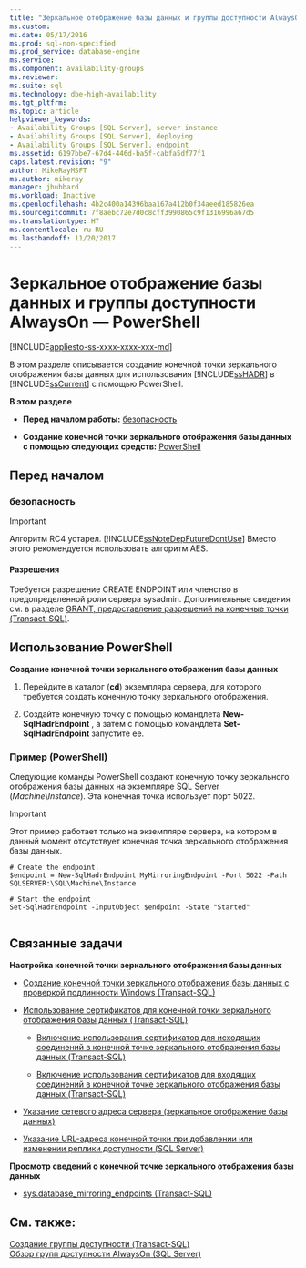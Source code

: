```yaml
---
title: "Зеркальное отображение базы данных и группы доступности AlwaysOn — PowerShell | Документы Майкрософт"
ms.custom: 
ms.date: 05/17/2016
ms.prod: sql-non-specified
ms.prod_service: database-engine
ms.service: 
ms.component: availability-groups
ms.reviewer: 
ms.suite: sql
ms.technology: dbe-high-availability
ms.tgt_pltfrm: 
ms.topic: article
helpviewer_keywords:
- Availability Groups [SQL Server], server instance
- Availability Groups [SQL Server], deploying
- Availability Groups [SQL Server], endpoint
ms.assetid: 6197bbe7-67d4-446d-ba5f-cabfa5df77f1
caps.latest.revision: "9"
author: MikeRayMSFT
ms.author: mikeray
manager: jhubbard
ms.workload: Inactive
ms.openlocfilehash: 4b2c400a14396baa167a412b0f34aeed185826ea
ms.sourcegitcommit: 7f8aebc72e7d0c8cff3990865c9f1316996a67d5
ms.translationtype: HT
ms.contentlocale: ru-RU
ms.lasthandoff: 11/20/2017
---
```

# <a name="database-mirroring---always-on-availability-groups--powershell"></a>Зеркальное отображение базы данных и группы доступности AlwaysOn — PowerShell
[!INCLUDE[appliesto-ss-xxxx-xxxx-xxx-md](../../../includes/appliesto-ss-xxxx-xxxx-xxx-md.md)]

  В этом разделе описывается создание конечной точки зеркального отображения базы данных для использования [!INCLUDE[ssHADR](../../../includes/sshadr-md.md)] в [!INCLUDE[ssCurrent](../../../includes/sscurrent-md.md)] с помощью PowerShell.  
  
 **В этом разделе**  
  
-   **Перед началом работы:**  [безопасность](#Security)  
  
-   **Создание конечной точки зеркального отображения базы данных с помощью следующих средств:**  [PowerShell](#PowerShellProcedure)  
  
## <a name="before-you-begin"></a>Перед началом  
  
###  <a name="Security"></a> безопасность  
  
> [!IMPORTANT]  
>  Алгоритм RC4 устарел. [!INCLUDE[ssNoteDepFutureDontUse](../../../includes/ssnotedepfuturedontuse-md.md)] Вместо этого рекомендуется использовать алгоритм AES.  
  
####  <a name="Permissions"></a> Разрешения  
 Требуется разрешение CREATE ENDPOINT или членство в предопределенной роли сервера sysadmin. Дополнительные сведения см. в разделе [GRANT, предоставление разрешений на конечные точки (Transact-SQL)](../../../t-sql/statements/grant-endpoint-permissions-transact-sql.md).  
  
##  <a name="PowerShellProcedure"></a> Использование PowerShell  
 **Создание конечной точки зеркального отображения базы данных**  
  
1.  Перейдите в каталог (**cd**) экземпляра сервера, для которого требуется создать конечную точку зеркального отображения.  
  
2.  Создайте конечную точку с помощью командлета **New-SqlHadrEndpoint** , а затем с помощью командлета **Set-SqlHadrEndpoint** запустите ее.  
  
###  <a name="PShellExample"></a> Пример (PowerShell)  
 Следующие команды PowerShell создают конечную точку зеркального отображения базы данных на экземпляре SQL Server (*Machine*\\*Instance*). Эта конечная точка использует порт 5022.  
  
> [!IMPORTANT]  
>  Этот пример работает только на экземпляре сервера, на котором в данный момент отсутствует конечная точка зеркального отображения базы данных.  
  
```  
# Create the endpoint.  
$endpoint = New-SqlHadrEndpoint MyMirroringEndpoint -Port 5022 -Path SQLSERVER:\SQL\Machine\Instance  
  
# Start the endpoint  
Set-SqlHadrEndpoint -InputObject $endpoint -State "Started"  
  
```  
  
##  <a name="RelatedTasks"></a> Связанные задачи  
 **Настройка конечной точки зеркального отображения базы данных**  
  
-   [Создание конечной точки зеркального отображения базы данных с проверкой подлинности Windows (Transact-SQL)](../../../database-engine/database-mirroring/create-a-database-mirroring-endpoint-for-windows-authentication-transact-sql.md)  
  
-   [Использование сертификатов для конечной точки зеркального отображения базы данных (Transact-SQL)](../../../database-engine/database-mirroring/use-certificates-for-a-database-mirroring-endpoint-transact-sql.md)  
  
    -   [Включение использования сертификатов для исходящих соединений в конечной точке зеркального отображения базы данных (Transact-SQL)](../../../database-engine/database-mirroring/database-mirroring-use-certificates-for-outbound-connections.md)  
  
    -   [Включение использования сертификатов для входящих соединений в конечной точке зеркального отображения базы данных (Transact-SQL)](../../../database-engine/database-mirroring/database-mirroring-use-certificates-for-inbound-connections.md)  
  
-   [Указание сетевого адреса сервера (зеркальное отображение базы данных)](../../../database-engine/database-mirroring/specify-a-server-network-address-database-mirroring.md)  
  
-   [Указание URL-адреса конечной точки при добавлении или изменении реплики доступности (SQL Server)](../../../database-engine/availability-groups/windows/specify-endpoint-url-adding-or-modifying-availability-replica.md)  
  
 **Просмотр сведений о конечной точке зеркального отображения базы данных**  
  
-   [sys.database_mirroring_endpoints (Transact-SQL)](../../../relational-databases/system-catalog-views/sys-database-mirroring-endpoints-transact-sql.md)  
  
## <a name="see-also"></a>См. также:  
 [Создание группы доступности (Transact-SQL)](../../../database-engine/availability-groups/windows/create-an-availability-group-transact-sql.md)   
 [Обзор групп доступности AlwaysOn (SQL Server)](../../../database-engine/availability-groups/windows/overview-of-always-on-availability-groups-sql-server.md)  
  
  
